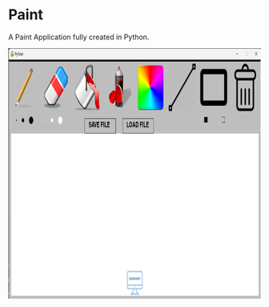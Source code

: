 # Paint

A Paint Application fully created in Python. 

[<img src=util/gui.png height=500>](util/gui.png)
